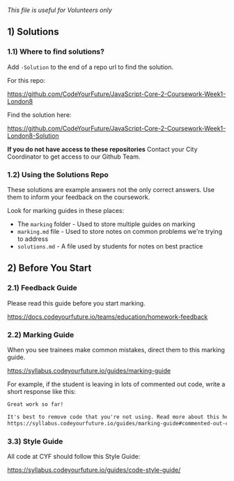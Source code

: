 <!--
Do not edit this file.
Make a change to the template and then pull changes
Repo: https://github.com/CodeYourFuture/CYF-Coursework-Template
Update Instructions: https://gist.github.com/ChrisOwen101/84d82f03a60ce19f7f154a7b815fa265
-->

_This file is useful for Volunteers only_

## 1) Solutions

### 1.1) Where to find solutions?

Add `-Solution` to the end of a repo url to find the solution.

For this repo:

https://github.com/CodeYourFuture/JavaScript-Core-2-Coursework-Week1-London8

Find the solution here:

https://github.com/CodeYourFuture/JavaScript-Core-2-Coursework-Week1-London8-Solution

**If you do not have access to these repositories** Contact your City Coordinator to get access to our Github Team.

### 1.2) Using the Solutions Repo

These solutions are example answers not the only correct answers. Use them to inform your feedback on the coursework.

Look for marking guides in these places:

- The `marking` folder - Used to store multiple guides on marking
- `marking.md` file - Used to store notes on common problems we're trying to address
- `solutions.md` - A file used by students for notes on best practice

## 2) Before You Start

### 2.1) Feedback Guide

Please read this guide before you start marking.

https://docs.codeyourfuture.io/teams/education/homework-feedback

### 2.2) Marking Guide

When you see trainees make common mistakes, direct them to this marking guide.

https://syllabus.codeyourfuture.io/guides/marking-guide

For example, if the student is leaving in lots of commented out code, write a short response like this:

```txt
Great work so far!

It's best to remove code that you're not using. Read more about this here:
https://syllabus.codeyourfuture.io/guides/marking-guide#commented-out-code
```

### 3.3) Style Guide

All code at CYF should follow this Style Guide:

https://syllabus.codeyourfuture.io/guides/code-style-guide/
